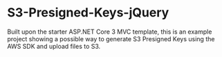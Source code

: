 # S3-Presigned-Keys-jQuery

Built upon the starter ASP.NET Core 3 MVC template, this is an example project showing a possible way to generate S3 Presigned Keys using the AWS SDK and upload files to S3.

